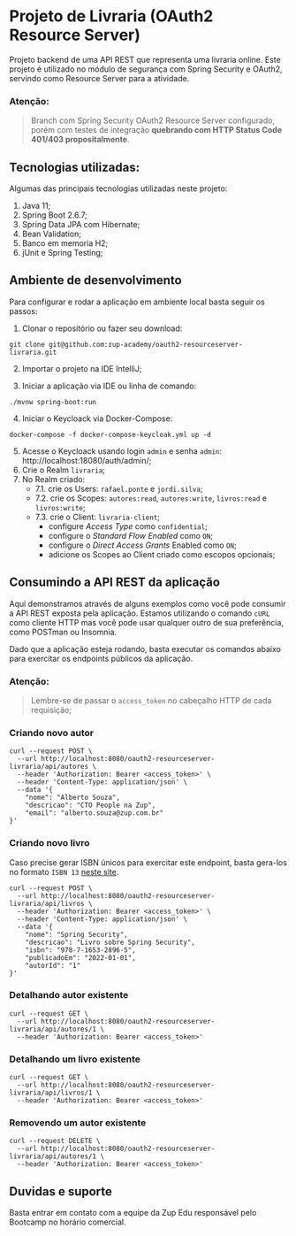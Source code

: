 # Projeto de Livraria (OAuth2 Resource Server)

Projeto backend de uma API REST que representa uma livraria online. Este projeto é utilizado no módulo de segurança com Spring Security e OAuth2, servindo como Resource Server para a atividade.

### Atenção:
> Branch com Spring Security OAuth2 Resource Server configurado, porém com testes de integração **quebrando com HTTP Status Code 401/403 propositalmente**. 

## Tecnologias utilizadas:

Algumas das principais tecnologias utilizadas neste projeto:

1. Java 11;
2. Spring Boot 2.6.7;
3. Spring Data JPA com Hibernate;
4. Bean Validation;
5. Banco em memoria H2;
6. jUnit e Spring Testing;

## Ambiente de desenvolvimento

Para configurar e rodar a aplicação em ambiente local basta seguir os passos:

1. Clonar o repositório ou fazer seu download:

```shell
git clone git@github.com:zup-academy/oauth2-resourceserver-livraria.git
```

2. Importar o projeto na IDE IntelliJ;

3. Iniciar a aplicação via IDE ou linha de comando:

```shell
./mvnw spring-boot:run
``` 

4. Iniciar o Keycloack via Docker-Compose:

```shell
docker-compose -f docker-compose-keycloak.yml up -d
```

5. Acesse o Keycloack usando login `admin` e senha `admin`: http://localhost:18080/auth/admin/;
6. Crie o Realm `livraria`;
7. No Realm criado:
   - 7.1. crie os Users: `rafael.ponte` e `jordi.silva`;
   - 7.2. crie os Scopes: `autores:read`, `autores:write`, `livros:read` e `livros:write`;
   - 7.3. crie o Client: `livraria-client`;
     - configure _Access Type_ como `confidential`;
     - configure o _Standard Flow Enabled_ como `ON`;
     - configure o _Direct Access Grants_ Enabled como `ON`;
     - adicione os Scopes ao Client criado como escopos opcionais;

## Consumindo a API REST da aplicação

Aqui demonstramos através de alguns exemplos como você pode consumir a API REST exposta pela aplicação. Estamos utilizando o comando `cURL` como cliente HTTP mas você pode usar qualquer outro de sua preferência, como POSTman ou Insomnia. 

Dado que a aplicação esteja rodando, basta executar os comandos abaixo para exercitar os endpoints públicos da aplicação.

### Atenção:
> Lembre-se de passar o `access_token` no cabeçalho HTTP de cada requisição;

### Criando novo autor

```shell
curl --request POST \
  --url http://localhost:8080/oauth2-resourceserver-livraria/api/autores \
  --header 'Authorization: Bearer <access_token>' \
  --header 'Content-Type: application/json' \
  --data '{
	"nome": "Alberto Souza",
	"descricao": "CTO People na Zup",
	"email": "alberto.souza@zup.com.br"
}'
```

### Criando novo livro

Caso precise gerar ISBN únicos para exercitar este endpoint, basta gera-los no formato `ISBN 13` [neste site](https://generate.plus/en/number/isbn).

```shell
curl --request POST \
  --url http://localhost:8080/oauth2-resourceserver-livraria/api/livros \
  --header 'Authorization: Bearer <access_token>' \
  --header 'Content-Type: application/json' \
  --data '{
	"nome": "Spring Security",
	"descricao": "Livro sobre Spring Security",
	"isbn": "978-7-1653-2896-5",
	"publicadoEm": "2022-01-01",
	"autorId": "1"
}'
```

### Detalhando autor existente
```shell
curl --request GET \
  --url http://localhost:8080/oauth2-resourceserver-livraria/api/autores/1 \
  --header 'Authorization: Bearer <access_token>'
```

### Detalhando um livro existente
```shell
curl --request GET \
  --url http://localhost:8080/oauth2-resourceserver-livraria/api/livros/1 \
  --header 'Authorization: Bearer <access_token>'
```

### Removendo um autor existente
```shell
curl --request DELETE \
  --url http://localhost:8080/oauth2-resourceserver-livraria/api/autores/1 \
  --header 'Authorization: Bearer <access_token>'
```

## Duvidas e suporte

Basta entrar em contato com a equipe da Zup Edu responsável pelo Bootcamp no horário comercial.
